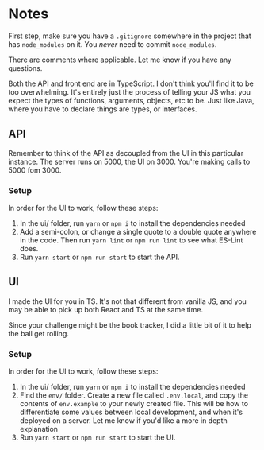 # Notes

First step, make sure you have a `.gitignore` somewhere in the project that has `node_modules` on it. You _never_ need to commit `node_modules`.

There are comments where applicable. Let me know if you have any questions.

Both the API and front end are in TypeScript. I don't think you'll find it to be too overwhelming. It's entirely just the process of telling your JS what you expect the types of functions, arguments, objects, etc to be. Just like Java, where you have to declare things are types, or interfaces.

## API

Remember to think of the API as decoupled from the UI in this particular instance. The server runs on 5000, the UI on 3000. You're making calls to 5000 fom 3000.

### Setup

In order for the UI to work, follow these steps:

1. In the ui/ folder, run `yarn` or `npm i` to install the dependencies needed
2. Add a semi-colon, or change a single quote to a double quote anywhere in the code. Then run `yarn lint` or `npm run lint` to see what ES-Lint does.
3. Run `yarn start` or `npm run start` to start the API.

## UI

I made the UI for you in TS. It's not that different from vanilla JS, and you may be able to pick up both React and TS at the same time.

Since your challenge might be the book tracker, I did a little bit of it to help the ball get rolling.

### Setup

In order for the UI to work, follow these steps:

1. In the ui/ folder, run `yarn` or `npm i` to install the dependencies needed
2. Find the `env/` folder. Create a new file called `.env.local`, and copy the contents of `env.example` to your newly created file. This will be how to differentiate some values between local development, and when it's deployed on a server. Let me know if you'd like a more in depth explanation
3. Run `yarn start` or `npm run start` to start the UI.
